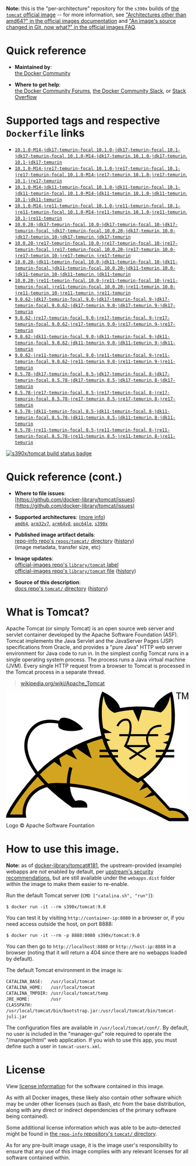 <!--

********************************************************************************

WARNING:

    DO NOT EDIT "tomcat/README.md"

    IT IS AUTO-GENERATED

    (from the other files in "tomcat/" combined with a set of templates)

********************************************************************************

-->

**Note:** this is the "per-architecture" repository for the `s390x` builds of [the `tomcat` official image](https://hub.docker.com/_/tomcat) -- for more information, see ["Architectures other than amd64?" in the official images documentation](https://github.com/docker-library/official-images#architectures-other-than-amd64) and ["An image's source changed in Git, now what?" in the official images FAQ](https://github.com/docker-library/faq#an-images-source-changed-in-git-now-what).

# Quick reference

-	**Maintained by**:  
	[the Docker Community](https://github.com/docker-library/tomcat)

-	**Where to get help**:  
	[the Docker Community Forums](https://forums.docker.com/), [the Docker Community Slack](https://dockr.ly/slack), or [Stack Overflow](https://stackoverflow.com/search?tab=newest&q=docker)

# Supported tags and respective `Dockerfile` links

-	[`10.1.0-M14-jdk17-temurin-focal`, `10.1.0-jdk17-temurin-focal`, `10.1-jdk17-temurin-focal`, `10.1.0-M14-jdk17-temurin`, `10.1.0-jdk17-temurin`, `10.1-jdk17-temurin`](https://github.com/docker-library/tomcat/blob/29c3afc3135cf9464fa263762b63e0203a7fe178/10.1/jdk17/temurin-focal/Dockerfile)
-	[`10.1.0-M14-jre17-temurin-focal`, `10.1.0-jre17-temurin-focal`, `10.1-jre17-temurin-focal`, `10.1.0-M14-jre17-temurin`, `10.1.0-jre17-temurin`, `10.1-jre17-temurin`](https://github.com/docker-library/tomcat/blob/29c3afc3135cf9464fa263762b63e0203a7fe178/10.1/jre17/temurin-focal/Dockerfile)
-	[`10.1.0-M14-jdk11-temurin-focal`, `10.1.0-jdk11-temurin-focal`, `10.1-jdk11-temurin-focal`, `10.1.0-M14-jdk11-temurin`, `10.1.0-jdk11-temurin`, `10.1-jdk11-temurin`](https://github.com/docker-library/tomcat/blob/29c3afc3135cf9464fa263762b63e0203a7fe178/10.1/jdk11/temurin-focal/Dockerfile)
-	[`10.1.0-M14-jre11-temurin-focal`, `10.1.0-jre11-temurin-focal`, `10.1-jre11-temurin-focal`, `10.1.0-M14-jre11-temurin`, `10.1.0-jre11-temurin`, `10.1-jre11-temurin`](https://github.com/docker-library/tomcat/blob/29c3afc3135cf9464fa263762b63e0203a7fe178/10.1/jre11/temurin-focal/Dockerfile)
-	[`10.0.20-jdk17-temurin-focal`, `10.0-jdk17-temurin-focal`, `10-jdk17-temurin-focal`, `jdk17-temurin-focal`, `10.0.20-jdk17-temurin`, `10.0-jdk17-temurin`, `10-jdk17-temurin`, `jdk17-temurin`](https://github.com/docker-library/tomcat/blob/b87bc64100747516f6478fd09b6832c25d477e92/10.0/jdk17/temurin-focal/Dockerfile)
-	[`10.0.20-jre17-temurin-focal`, `10.0-jre17-temurin-focal`, `10-jre17-temurin-focal`, `jre17-temurin-focal`, `10.0.20-jre17-temurin`, `10.0-jre17-temurin`, `10-jre17-temurin`, `jre17-temurin`](https://github.com/docker-library/tomcat/blob/b87bc64100747516f6478fd09b6832c25d477e92/10.0/jre17/temurin-focal/Dockerfile)
-	[`10.0.20-jdk11-temurin-focal`, `10.0-jdk11-temurin-focal`, `10-jdk11-temurin-focal`, `jdk11-temurin-focal`, `10.0.20-jdk11-temurin`, `10.0-jdk11-temurin`, `10-jdk11-temurin`, `jdk11-temurin`](https://github.com/docker-library/tomcat/blob/b87bc64100747516f6478fd09b6832c25d477e92/10.0/jdk11/temurin-focal/Dockerfile)
-	[`10.0.20-jre11-temurin-focal`, `10.0-jre11-temurin-focal`, `10-jre11-temurin-focal`, `jre11-temurin-focal`, `10.0.20-jre11-temurin`, `10.0-jre11-temurin`, `10-jre11-temurin`, `jre11-temurin`](https://github.com/docker-library/tomcat/blob/b87bc64100747516f6478fd09b6832c25d477e92/10.0/jre11/temurin-focal/Dockerfile)
-	[`9.0.62-jdk17-temurin-focal`, `9.0-jdk17-temurin-focal`, `9-jdk17-temurin-focal`, `9.0.62-jdk17-temurin`, `9.0-jdk17-temurin`, `9-jdk17-temurin`](https://github.com/docker-library/tomcat/blob/606a777dac5a4711222838f12ef091df5807cf6f/9.0/jdk17/temurin-focal/Dockerfile)
-	[`9.0.62-jre17-temurin-focal`, `9.0-jre17-temurin-focal`, `9-jre17-temurin-focal`, `9.0.62-jre17-temurin`, `9.0-jre17-temurin`, `9-jre17-temurin`](https://github.com/docker-library/tomcat/blob/606a777dac5a4711222838f12ef091df5807cf6f/9.0/jre17/temurin-focal/Dockerfile)
-	[`9.0.62-jdk11-temurin-focal`, `9.0-jdk11-temurin-focal`, `9-jdk11-temurin-focal`, `9.0.62-jdk11-temurin`, `9.0-jdk11-temurin`, `9-jdk11-temurin`](https://github.com/docker-library/tomcat/blob/606a777dac5a4711222838f12ef091df5807cf6f/9.0/jdk11/temurin-focal/Dockerfile)
-	[`9.0.62-jre11-temurin-focal`, `9.0-jre11-temurin-focal`, `9-jre11-temurin-focal`, `9.0.62-jre11-temurin`, `9.0-jre11-temurin`, `9-jre11-temurin`](https://github.com/docker-library/tomcat/blob/606a777dac5a4711222838f12ef091df5807cf6f/9.0/jre11/temurin-focal/Dockerfile)
-	[`8.5.78-jdk17-temurin-focal`, `8.5-jdk17-temurin-focal`, `8-jdk17-temurin-focal`, `8.5.78-jdk17-temurin`, `8.5-jdk17-temurin`, `8-jdk17-temurin`](https://github.com/docker-library/tomcat/blob/d7b9f8bc125be41493b68a1618e7137dbe5c04c7/8.5/jdk17/temurin-focal/Dockerfile)
-	[`8.5.78-jre17-temurin-focal`, `8.5-jre17-temurin-focal`, `8-jre17-temurin-focal`, `8.5.78-jre17-temurin`, `8.5-jre17-temurin`, `8-jre17-temurin`](https://github.com/docker-library/tomcat/blob/d7b9f8bc125be41493b68a1618e7137dbe5c04c7/8.5/jre17/temurin-focal/Dockerfile)
-	[`8.5.78-jdk11-temurin-focal`, `8.5-jdk11-temurin-focal`, `8-jdk11-temurin-focal`, `8.5.78-jdk11-temurin`, `8.5-jdk11-temurin`, `8-jdk11-temurin`](https://github.com/docker-library/tomcat/blob/d7b9f8bc125be41493b68a1618e7137dbe5c04c7/8.5/jdk11/temurin-focal/Dockerfile)
-	[`8.5.78-jre11-temurin-focal`, `8.5-jre11-temurin-focal`, `8-jre11-temurin-focal`, `8.5.78-jre11-temurin`, `8.5-jre11-temurin`, `8-jre11-temurin`](https://github.com/docker-library/tomcat/blob/d7b9f8bc125be41493b68a1618e7137dbe5c04c7/8.5/jre11/temurin-focal/Dockerfile)

[![s390x/tomcat build status badge](https://img.shields.io/jenkins/s/https/doi-janky.infosiftr.net/job/multiarch/job/s390x/job/tomcat.svg?label=s390x/tomcat%20%20build%20job)](https://doi-janky.infosiftr.net/job/multiarch/job/s390x/job/tomcat/)

# Quick reference (cont.)

-	**Where to file issues**:  
	[https://github.com/docker-library/tomcat/issues](https://github.com/docker-library/tomcat/issues)

-	**Supported architectures**: ([more info](https://github.com/docker-library/official-images#architectures-other-than-amd64))  
	[`amd64`](https://hub.docker.com/r/amd64/tomcat/), [`arm32v7`](https://hub.docker.com/r/arm32v7/tomcat/), [`arm64v8`](https://hub.docker.com/r/arm64v8/tomcat/), [`ppc64le`](https://hub.docker.com/r/ppc64le/tomcat/), [`s390x`](https://hub.docker.com/r/s390x/tomcat/)

-	**Published image artifact details**:  
	[repo-info repo's `repos/tomcat/` directory](https://github.com/docker-library/repo-info/blob/master/repos/tomcat) ([history](https://github.com/docker-library/repo-info/commits/master/repos/tomcat))  
	(image metadata, transfer size, etc)

-	**Image updates**:  
	[official-images repo's `library/tomcat` label](https://github.com/docker-library/official-images/issues?q=label%3Alibrary%2Ftomcat)  
	[official-images repo's `library/tomcat` file](https://github.com/docker-library/official-images/blob/master/library/tomcat) ([history](https://github.com/docker-library/official-images/commits/master/library/tomcat))

-	**Source of this description**:  
	[docs repo's `tomcat/` directory](https://github.com/docker-library/docs/tree/master/tomcat) ([history](https://github.com/docker-library/docs/commits/master/tomcat))

# What is Tomcat?

Apache Tomcat (or simply Tomcat) is an open source web server and servlet container developed by the Apache Software Foundation (ASF). Tomcat implements the Java Servlet and the JavaServer Pages (JSP) specifications from Oracle, and provides a "pure Java" HTTP web server environment for Java code to run in. In the simplest config Tomcat runs in a single operating system process. The process runs a Java virtual machine (JVM). Every single HTTP request from a browser to Tomcat is processed in the Tomcat process in a separate thread.

> [wikipedia.org/wiki/Apache_Tomcat](https://en.wikipedia.org/wiki/Apache_Tomcat)

![logo](https://raw.githubusercontent.com/docker-library/docs/8e31eb93a02d504d0cfe1da435aa31b377fc627d/tomcat/logo.png)Logo &copy; Apache Software Fountation

# How to use this image.

**Note:** as of [docker-library/tomcat#181](https://github.com/docker-library/tomcat/pull/181), the upstream-provided (example) webapps are *not* enabled by default, per [upstream's security recommendations](https://tomcat.apache.org/tomcat-9.0-doc/security-howto.html#Default_web_applications), but are still available under the `webapps.dist` folder within the image to make them easier to re-enable.

Run the default Tomcat server (`CMD ["catalina.sh", "run"]`):

```console
$ docker run -it --rm s390x/tomcat:9.0
```

You can test it by visiting `http://container-ip:8080` in a browser or, if you need access outside the host, on port 8888:

```console
$ docker run -it --rm -p 8888:8080 s390x/tomcat:9.0
```

You can then go to `http://localhost:8888` or `http://host-ip:8888` in a browser (noting that it will return a 404 since there are no webapps loaded by default).

The default Tomcat environment in the image is:

	CATALINA_BASE:   /usr/local/tomcat
	CATALINA_HOME:   /usr/local/tomcat
	CATALINA_TMPDIR: /usr/local/tomcat/temp
	JRE_HOME:        /usr
	CLASSPATH:       /usr/local/tomcat/bin/bootstrap.jar:/usr/local/tomcat/bin/tomcat-juli.jar

The configuration files are available in `/usr/local/tomcat/conf/`. By default, no user is included in the "manager-gui" role required to operate the "/manager/html" web application. If you wish to use this app, you must define such a user in `tomcat-users.xml`.

# License

View [license information](https://www.apache.org/licenses/LICENSE-2.0) for the software contained in this image.

As with all Docker images, these likely also contain other software which may be under other licenses (such as Bash, etc from the base distribution, along with any direct or indirect dependencies of the primary software being contained).

Some additional license information which was able to be auto-detected might be found in [the `repo-info` repository's `tomcat/` directory](https://github.com/docker-library/repo-info/tree/master/repos/tomcat).

As for any pre-built image usage, it is the image user's responsibility to ensure that any use of this image complies with any relevant licenses for all software contained within.
